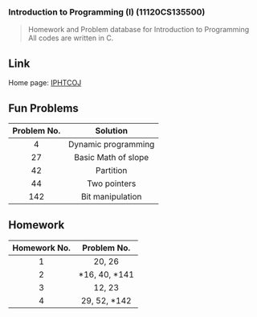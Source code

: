 ### Introduction to Programming (I) (11120CS135500)

> Homework and Problem database for Introduction to Programming  
> All codes are written in C.

## Link

Home page: [IPHTCOJ](http://140.114.85.195/)

## Fun Problems

|Problem No.|Solution           |
|:---------:|:-----------------:|
|4          |Dynamic programming|
|27         |Basic Math of slope|
|42         |Partition          |
|44         |Two pointers       |
|142        |Bit manipulation   |

## Homework

|Homework No.|Problem No.  |
|:----------:|:-----------:|
|1           |20, 26       |
|2           |*16, 40, *141|
|3           |12, 23       |
|4           |29, 52, *142 |